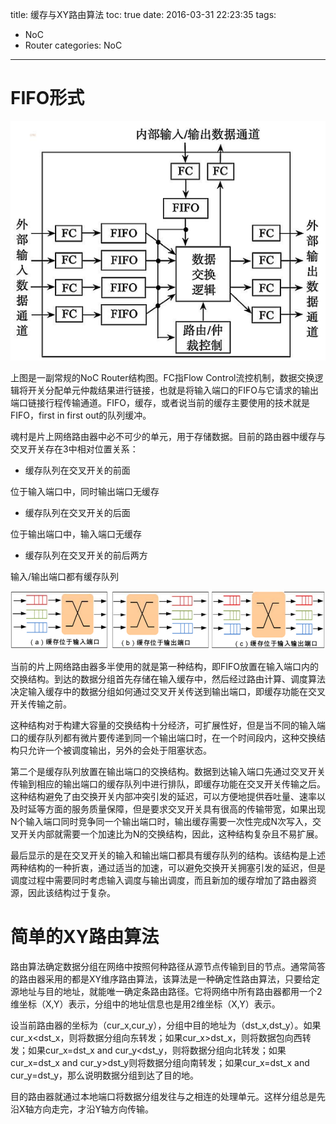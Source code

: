 title: 缓存与XY路由算法
toc: true
date: 2016-03-31 22:23:35
tags: 
- NoC
- Router
categories: NoC
---

# FIFO形式 #

![](/img/article/router/router-architecture.png)

上图是一副常规的NoC Router结构图。FC指Flow Control流控机制，数据交换逻辑将开关分配单元仲裁结果进行链接，也就是将输入端口的FIFO与它请求的输出端口链接行程传输通道。FIFO，缓存，或者说当前的缓存主要使用的技术就是FIFO，first in first out的队<!--more-->列缓冲。

魂村是片上网络路由器中必不可少的单元，用于存储数据。目前的路由器中缓存与交叉开关存在3中相对位置关系：

- 缓存队列在交叉开关的前面

位于输入端口中，同时输出端口无缓存

-  缓存队列在交叉开关的后面

位于输出端口中，输入端口无缓存

- 缓存队列在交叉开关的前后两方

输入/输出端口都有缓存队列

![](/img/article/router/NoC-FIFO-tri_loc.png)

当前的片上网络路由器多半使用的就是第一种结构，即FIFO放置在输入端口内的交换结构。到达的数据分组首先存储在输入缓存中，然后经过路由计算、调度算法决定输入缓存中的数据分组如何通过交叉开关传送到输出端口，即缓存功能在交叉开关传输之前。

这种结构对于构建大容量的交换结构十分经济，可扩展性好，但是当不同的输入端口的缓存队列都有微片要传递到同一个输出端口时，在一个时间段内，这种交换结构只允许一个被调度输出，另外的会处于阻塞状态。

第二个是缓存队列放置在输出端口的交换结构。数据到达输入端口先通过交叉开关传输到相应的输出端口的缓存队列中进行排队，即缓存功能在交叉开关传输之后。这种结构避免了由交换开关内部冲突引发的延迟，可以方便地提供吞吐量、速率以及时延等方面的服务质量保障，但是要求交叉开关具有很高的传输带宽，如果出现N个输入端口同时竞争同一个输出端口时，输出缓存需要一次性完成N次写入，交叉开关内部就需要一个加速比为N的交换结构，因此，这种结构复杂且不易扩展。


最后显示的是在交叉开关的输入和输出端口都具有缓存队列的结构。该结构是上述两种结构的一种折衷，通过适当的加速，可以避免交换开关拥塞引发的延迟，但是调度过程中需要同时考虑输入调度与输出调度，而且新加的缓存增加了路由器资源，因此该结构过于复杂。


# 简单的XY路由算法 #

路由算法确定数据分组在网络中按照何种路径从源节点传输到目的节点。通常简答的路由器采用的都是XY维序路由算法，该算法是一种确定性路由算法，只要给定源地址与目的地址，就能唯一确定条路由路径。它将网络中所有路由器都用一个2维坐标（X,Y）表示，分组中的地址信息也是用2维坐标（X,Y）表示。

设当前路由器的坐标为（cur_x,cur_y），分组中目的地址为（dst_x,dst_y）。如果cur_x<dst_x，则将数据分组向东转发；如果cur_x>dst_x，则将数据包向西转发；如果cur_x=dst_x and cur_y<dst_y，则将数据分组向北转发；如果cur_x=dst_x  and cur_y>dst_y则将数据分组向南转发；如果cur_x=dst_x and cur_y=dst_y，那么说明数据分组到达了目的地。

目的路由器就通过本地端口将数据分组发往与之相连的处理单元。这样分组总是先沿X轴方向走完，才沿Y轴方向传输。